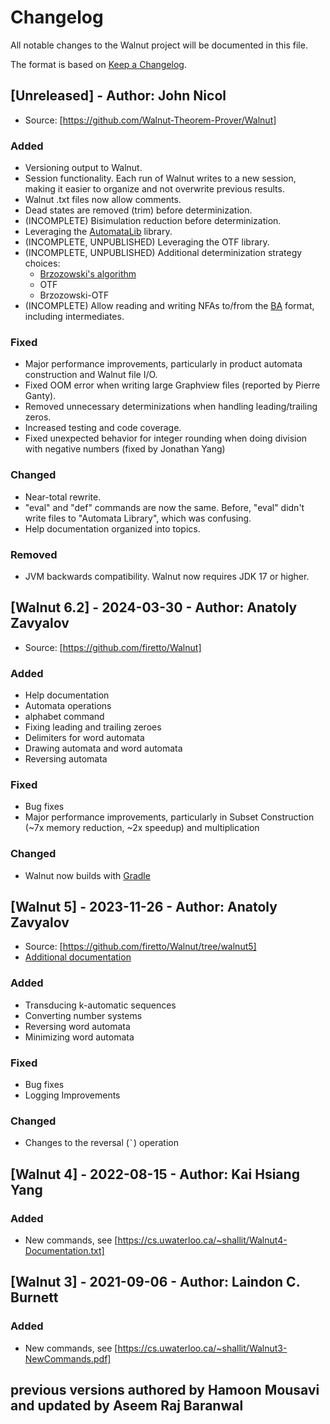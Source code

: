 # Changelog

All notable changes to the Walnut project will be documented in this file.

The format is based on [Keep a Changelog](https://keepachangelog.com/en/1.1.0/).

## [Unreleased] - Author: John Nicol

- Source: [https://github.com/Walnut-Theorem-Prover/Walnut]

### Added

- Versioning output to Walnut.
- Session functionality. Each run of Walnut writes to a new session, making it easier to organize and not overwrite previous results.
- Walnut .txt files now allow comments.
- Dead states are removed (trim) before determinization.
- (INCOMPLETE) Bisimulation reduction before determinization.
- Leveraging the [AutomataLib](https://github.com/LearnLib/automatalib) library.
- (INCOMPLETE, UNPUBLISHED) Leveraging the OTF library.
- (INCOMPLETE, UNPUBLISHED) Additional determinization strategy choices:
  * [Brzozowski's algorithm](https://en.wikipedia.org/wiki/DFA_minimization#Brzozowski's_algorithm)
  * OTF
  * Brzozowski-OTF
- (INCOMPLETE) Allow reading and writing NFAs to/from the [BA](https://languageinclusion.org/doku.php?id=tools) format, including intermediates.

### Fixed

- Major performance improvements, particularly in product automata construction and Walnut file I/O.
- Fixed OOM error when writing large Graphview files (reported by Pierre Ganty).
- Removed unnecessary determinizations when handling leading/trailing zeros.
- Increased testing and code coverage.
- Fixed unexpected behavior for integer rounding when doing division with negative numbers (fixed by Jonathan Yang)
        
### Changed

- Near-total rewrite.
- "eval" and "def" commands are now the same. Before, "eval" didn't write files to "Automata Library", which was confusing.
- Help documentation organized into topics.

### Removed

- JVM backwards compatibility. Walnut now requires JDK 17 or higher.

## [Walnut 6.2] - 2024-03-30 - Author: Anatoly Zavyalov

- Source: [https://github.com/firetto/Walnut]

### Added

- Help documentation
- Automata operations
- alphabet command
- Fixing leading and trailing zeroes
- Delimiters for word automata
- Drawing automata and word automata
- Reversing automata

### Fixed

- Bug fixes
- Major performance improvements, particularly in Subset Construction (~7x memory reduction, ~2x speedup) and multiplication

### Changed

- Walnut now builds with [Gradle](https://gradle.org/)

## [Walnut 5] - 2023-11-26 - Author: Anatoly Zavyalov

- Source: [https://github.com/firetto/Walnut/tree/walnut5]
- [Additional documentation](https://cs.uwaterloo.ca/~shallit/walnut-5-doc.txt)

### Added

- Transducing k-automatic sequences
- Converting number systems
- Reversing word automata
- Minimizing word automata

### Fixed

- Bug fixes
- Logging Improvements

### Changed

- Changes to the reversal (`` ` ``) operation

## [Walnut 4] - 2022-08-15 - Author: Kai Hsiang Yang

### Added

- New commands, see [https://cs.uwaterloo.ca/~shallit/Walnut4-Documentation.txt]

## [Walnut 3] - 2021-09-06 - Author: Laindon C. Burnett

### Added

- New commands, see [https://cs.uwaterloo.ca/~shallit/Walnut3-NewCommands.pdf]

## previous versions authored by Hamoon Mousavi and updated by Aseem Raj Baranwal
